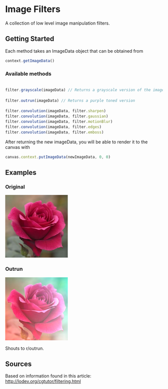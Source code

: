 # Image Filters

A collection of low level image manipulation filters.

## Getting Started

Each method takes an ImageData object that can be obtained from 
```javascript 
context.getImageData()
```

### Available methods

```javascript

filter.grayscale(imageData) // Returns a grayscale version of the image

filter.outrun(imageData) // Returns a purple toned version

filter.convolution(imageData, filter.sharpen)
filter.convolution(imageData, filter.gaussian)
filter.convolution(imageData, filter.motionBlur)
filter.convolution(imageData, filter.edges)
filter.convolution(imageData, filter.emboss)
```

After returning the new imageData, you will be able to render it to the canvas with 

```javascript
canvas.context.putImageData(newImageData, 0, 0)
```

## Examples

### Original

![Original](./examples/original.jpg)

### Outrun

![Outrun](./examples/outrun.jpg)

Shouts to r/outrun.

## Sources

Based on information found in this article: http://lodev.org/cgtutor/filtering.html